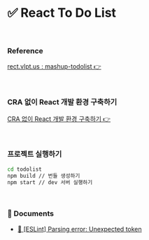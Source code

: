 # ✅ React To Do List

<br>

### Reference

[rect.vlpt.us : mashup-todolist 👉](https://react.vlpt.us/mashup-todolist/)

<br>

### CRA 없이 React 개발 환경 구축하기

[CRA 없이 React 개발 환경 구축하기 👉](https://github.com/mireyhgnay/react-roadmap/blob/main/01_React/Docs/01.%20CRA%20%EC%97%86%EC%9D%B4%20React%20Project%20%EC%85%8B%ED%8C%85%ED%95%98%EA%B8%B0.md)

<br>

### 프로젝트 실행하기

```bash
cd todolist
npm build // 번들 생성하기
npm start // dev 서버 실행하기
```

<br>

### 📁 Documents

- [🚨 [ESLint] Parsing error: Unexpected token](https://github.com/mireyhgnay/react-todolist/blob/main/Docs/ESLint%20%EC%97%90%EB%9F%AC%20%3A%3A%20Parsing%20error%3A%20Unexpected%20token.md)
